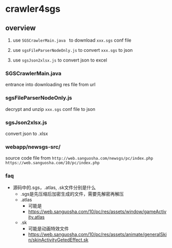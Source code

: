 ﻿# crawler4sgs

## overview  

1. use `SGSCrawlerMain.java ` to download `xxx.sgs` conf file

2. use `sgsFileParserNodeOnly.js` to convert `xxx.sgs` to json

3. use `sgsJson2xlsx.js` to convert json to excel 

### SGSCrawlerMain.java  
entrance into downloading res file from url

### sgsFileParserNodeOnly.js  
decrypt and unzip `xxx.sgs` conf file to json

### sgsJson2xlsx.js
convert json to .xlsx

### webapp/newsgs-src/
source code file from
 `http://web.sanguosha.com/newsgs/pc/index.php`   
 `https://web.sanguosha.com/10/pc/index.php`  

### faq

- 源码中的.sgs，.atlas, .sk文件分别是什么
    - .sgs是先压缩后加密生成的文件，需要先解密再解压
    - .atlas
        - 可能是
        - https://web.sanguosha.com/10/pc/res/assets/window/gameActivity.atlas
    - .sk
        - 可能是动画特效文件
        - https://web.sanguosha.com/10/pc/res/assets/animate/generalSkin/skinActivityGetedEffect.sk